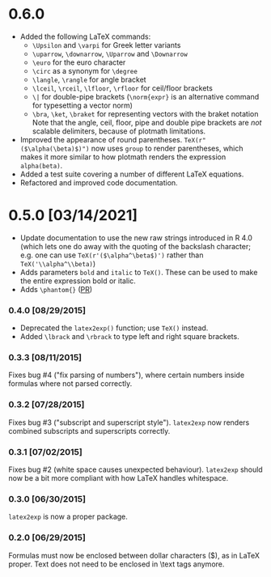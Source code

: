 # 0.6.0

* Added the following LaTeX commands:
  * `\Upsilon` and `\varpi` for Greek letter variants
  * `\uparrow`, `\downarrow`, `\Uparrow` and `\Downarrow`
  * `\euro` for the euro character
  * `\circ` as a synonym for `\degree`
  * `\langle`, `\rangle` for angle bracket
  * `\lceil`, `\rceil`, `\lfloor`, `\rfloor` for ceil/floor brackets
  * `\|` for double-pipe brackets (`\norm{expr}` is an alternative command for typesetting a vector norm)
  * `\bra`, `\ket`, `\braket` for representing vectors with the braket notation
  Note that the angle, ceil, floor, pipe and double pipe brackets are *not* scalable delimiters, because of plotmath limitations.
* Improved the appearance of round parentheses. `TeX(r"($\alpha(\beta)$)")` now uses `group` to render parentheses, which makes it more similar to how plotmath renders the expression `alpha(beta)`. 
* Added a test suite covering a number of different LaTeX equations.
* Refactored and improved code documentation.

# 0.5.0 [03/14/2021]

* Update documentation to use the new raw strings introduced in R 4.0 (which lets one do away with the quoting of the backslash character; e.g. one can use `TeX(r'($\alpha^\beta$)')` rather than `TeX('\\alpha^\\beta)`)
* Adds parameters `bold` and `italic` to `TeX()`. These can be used to make the entire expression bold or italic.
* Adds `\phantom{}` ([PR](https://github.com/stefano-meschiari/latex2exp/pull/22))

### 0.4.0 [08/29/2015]
* Deprecated the `latex2exp()` function; use `TeX()` instead.
* Added `\lbrack` and `\rbrack` to type left and right square brackets.

### 0.3.3 [08/11/2015]
Fixes bug #4 ("fix parsing of numbers"), where certain numbers inside formulas where not parsed correctly.

### 0.3.2 [07/28/2015]
Fixes bug #3 ("subscript and superscript style"). `latex2exp` now renders combined subscripts and superscripts correctly.

### 0.3.1 [07/02/2015]
Fixes bug #2 (white space causes unexpected behaviour). `latex2exp` should now be a bit more compliant with how LaTeX handles whitespace.

### 0.3.0 [06/30/2015]
`latex2exp` is now a proper package.

### 0.2.0 [06/29/2015]
Formulas must now be enclosed between dollar characters ($), as in LaTeX proper. Text does not need to be enclosed in \\text tags anymore.
